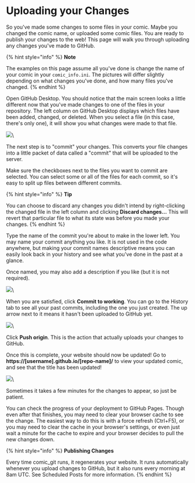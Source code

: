 # Uploading your Changes

So you've made some changes to some files in your comic. Maybe you changed the comic name, or uploaded some comic files. You are ready to publish your changes to the web! This page will walk you through uploading any changes you've made to GitHub.

{% hint style="info" %}
**Note**

The examples on this page assume all you've done is change the name of your comic in your `comic_info.ini`. The pictures will differ slightly depending on what changes you've done, and how many files you've changed.
{% endhint %}

Open GitHub Desktop. You should notice that the main screen looks a little different now that you've made changes to one of the files in your repository. The left column on GitHub Desktop displays which files have been added, changed, or deleted. When you select a file (in this case, there's only one), it will show you what changes were made to that file.

![](https://raw.githubusercontent.com/ryanvilbrandt/comic\_git/docs/docs/img/uploading\_your\_comic/ready\_to\_commit.png)\


The next step is to "commit" your changes. This converts your file changes into a little packet of data called a "commit" that will be uploaded to the server.

Make sure the checkboxes next to the files you want to commit are selected. You can select some or all of the files for each commit, so it's easy to split up files between different commits.

{% hint style="info" %}
**Tip**

You can choose to discard any changes you didn't intend by right-clicking the changed file in the left column and clicking **Discard changes...** This will revert that particular file to what its state was before you made your changes.
{% endhint %}

Type the name of the commit you're about to make in the lower left. You may name your commit anything you like. It is not used in the code anywhere, but making your commit names descriptive means you can easily look back in your history and see what you've done in the past at a glance.

Once named, you may also add a description if you like (but it is not required).

![](https://raw.githubusercontent.com/ryanvilbrandt/comic\_git/docs/docs/img/uploading\_your\_comic/named\_commit.png)\


When you are satisfied, click **Commit to working**. You can go to the History tab to see all your past commits, including the one you just created. The up arrow next to it means it hasn't been uploaded to GitHub yet.

![](https://raw.githubusercontent.com/ryanvilbrandt/comic\_git/docs/docs/img/uploading\_your\_comic/committed.png)\


Click **Push origin**. This is the action that actually uploads your changes to GitHub.

Once this is complete, your website should now be updated! Go to **https://\[username].github.io/\[repo-name]/** to view your updated comic, and see that the title has been updated!

![](https://raw.githubusercontent.com/ryanvilbrandt/comic\_git/docs/docs/img/uploading\_your\_comic/checking\_website.png)\


Sometimes it takes a few minutes for the changes to appear, so just be patient.

You can check the progress of your deployment to GitHub Pages. Though even after that finishes, you may need to clear your browser cache to see the change. The easiest way to do this is with a force refresh (Ctrl+F5), or you may need to clear the cache in your browser's settings, or even just wait a minute for the cache to expire and your browser decides to pull the new changes down.

{% hint style="info" %}
**Publishing Changes**

Every time comic\_git runs, it regenerates your website. It runs automatically whenever you upload changes to GitHub, but it also runs every morning at 8am UTC. See Scheduled Posts for more information.
{% endhint %}
